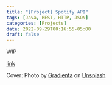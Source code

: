 ```yaml
---
title: "[Project] Spotify API"
tags: [Java, REST, HTTP, JSON]
categories: [Projects]
date: 2022-09-29T00:16:55-05:00
draft: false
---
```


WIP

[link](http://link/path/to/target "TITLE ON LINK")

Cover: Photo by <a href="https://unsplash.com/@gradienta?utm_source=unsplash&utm_medium=referral&utm_content=creditCopyText">Gradienta</a> on <a href="https://unsplash.com/s/photos/gradient?utm_source=unsplash&utm_medium=referral&utm_content=creditCopyText">Unsplash</a>
  